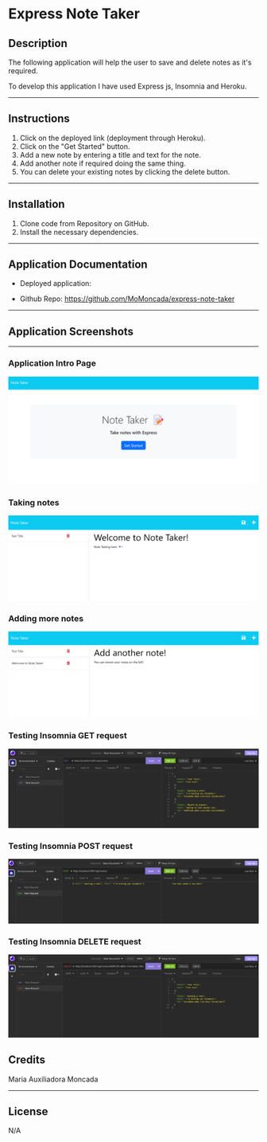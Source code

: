 # Express Note Taker

## Description
The following application will help the user to save and delete notes as it's required.

To develop this application I have used Express js, Insomnia and Heroku.

-------------------

## Instructions

1. Click on the deployed link (deployment through Heroku).
2. Click on the "Get Started" button.
3. Add a new note by entering a title and text for the note.
4. Add another note if required doing the same thing.
5. You can delete your existing notes by clicking the delete button.


---------------------




## Installation

1. Clone code from Repository on GitHub.
2. Install the necessary dependencies.

------

## Application Documentation

* Deployed application: 

* Github Repo: https://github.com/MoMoncada/express-note-taker

---------------------




## Application Screenshots
---------------------

### Application Intro Page

![Intro](./images/Intro.png)


### Taking notes

![Note Example](./images/note-example.png)

### Adding more notes

![Note Example 2](./images/note-example2.png)

### Testing Insomnia GET request

![GET](./images/insomnia-get.png)

### Testing Insomnia POST request

![POST](./images/insomnia-post.png)

### Testing Insomnia DELETE request

![DELETE](./images/insonmnia-delete.png)






## Credits
Maria Auxiliadora Moncada 


------------

## License
N/A
